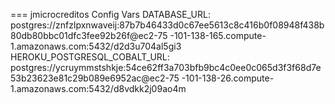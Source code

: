 === jmicrocreditos Config Vars
DATABASE_URL:                 postgres://znfzlpxnwaveij:87b7b46433d0c67ee5613c8c416b0f08948f438b80db80bbc01dfc3fee92b26f@ec2-75
-101-138-165.compute-1.amazonaws.com:5432/d2d3u704al5gi3
HEROKU_POSTGRESQL_COBALT_URL: postgres://ycruymmstshkje:54ce62ff3a703bfb9bc4c0ee0c065d3f3f68d7e53b23623e81c29b089e6952ac@ec2-75
-101-138-26.compute-1.amazonaws.com:5432/d8vdkk2j09ao4m
